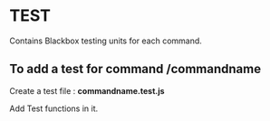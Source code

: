 # TEST

Contains Blackbox testing units for each command.

## To add a test for command /commandname

Create a test file : **commandname.test.js**

Add Test functions in it.
